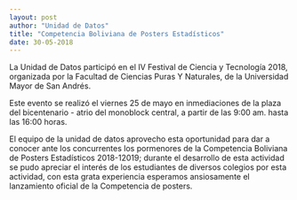 ```yaml
---
layout: post
author: "Unidad de Datos"
title: "Competencia Boliviana de Posters Estadísticos"
date: 30-05-2018
---
```


La Unidad de Datos participó en el IV Festival de Ciencia y Tecnología 2018, organizada por la Facultad de Ciencias Puras Y Naturales, de la Universidad Mayor de San Andrés.

Este evento se realizó el viernes 25 de mayo en inmediaciones de la plaza del bicentenario - atrio del monoblock central, a partir de las 9:00 am.  hasta las 16:00 horas. 

El equipo de la unidad de datos aprovecho esta oportunidad para dar a conocer ante los concurrentes los pormenores de la Competencia Boliviana de Posters Estadísticos 2018-12019; durante el desarrollo de esta actividad se pudo apreciar el interés de los estudiantes de diversos colegios por esta actividad, con esta grata experiencia esperamos ansiosamente el lanzamiento oficial de la Competencia de posters.   
